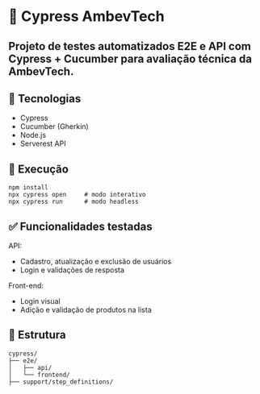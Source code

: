 # 🧪 Cypress AmbevTech
## Projeto de testes automatizados E2E e API com Cypress + Cucumber para avaliação técnica da AmbevTech.

## 🔧 Tecnologias
- Cypress
- Cucumber (Gherkin)
- Node.js
- Serverest API

## 🚀 Execução
```
npm install
npx cypress open     # modo interativo
npx cypress run      # modo headless
```
## ✅ Funcionalidades testadas
API:
- Cadastro, atualização e exclusão de usuários
- Login e validações de resposta
  
Front-end:
- Login visual
- Adição e validação de produtos na lista

## 📁 Estrutura
```
cypress/
├── e2e/
│   ├── api/
│   └── frontend/
├── support/step_definitions/
```
